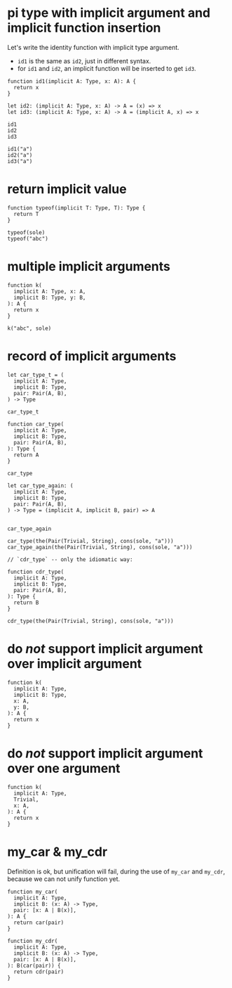 # pi type with implicit argument and implicit function insertion

Let's write the identity function with implicit type argument.

- `id1` is the same as `id2`, just in different syntax.
- for `id1` and `id2`, an implicit function will be inserted to get `id3`.

``` cicada
function id1(implicit A: Type, x: A): A {
  return x
}

let id2: (implicit A: Type, x: A) -> A = (x) => x
let id3: (implicit A: Type, x: A) -> A = (implicit A, x) => x

id1
id2
id3

id1("a")
id2("a")
id3("a")
```

# return implicit value

``` cicada
function typeof(implicit T: Type, T): Type {
  return T
}

typeof(sole)
typeof("abc")
```

# multiple implicit arguments

``` cicada
function k(
  implicit A: Type, x: A,
  implicit B: Type, y: B,
): A {
  return x
}

k("abc", sole)
```

# record of implicit arguments

``` cicada
let car_type_t = (
  implicit A: Type,
  implicit B: Type,
  pair: Pair(A, B),
) -> Type

car_type_t

function car_type(
  implicit A: Type,
  implicit B: Type,
  pair: Pair(A, B),
): Type {
  return A
}

car_type

let car_type_again: (
  implicit A: Type,
  implicit B: Type,
  pair: Pair(A, B),
) -> Type = (implicit A, implicit B, pair) => A


car_type_again

car_type(the(Pair(Trivial, String), cons(sole, "a")))
car_type_again(the(Pair(Trivial, String), cons(sole, "a")))

// `cdr_type` -- only the idiomatic way:

function cdr_type(
  implicit A: Type,
  implicit B: Type,
  pair: Pair(A, B),
): Type {
  return B
}

cdr_type(the(Pair(Trivial, String), cons(sole, "a")))
```

# do *not* support implicit argument over implicit argument

``` cicada counterexample
function k(
  implicit A: Type,
  implicit B: Type,
  x: A,
  y: B,
): A {
  return x
}
```

# do *not* support implicit argument over one argument

``` cicada counterexample
function k(
  implicit A: Type,
  Trivial,
  x: A,
): A {
  return x
}
```

# my_car & my_cdr

Definition is ok, but unification will fail, during the use of `my_car` and `my_cdr`,
because we can not unify function yet.

``` cicada
function my_car(
  implicit A: Type,
  implicit B: (x: A) -> Type,
  pair: [x: A | B(x)],
): A {
  return car(pair)
}

function my_cdr(
  implicit A: Type,
  implicit B: (x: A) -> Type,
  pair: [x: A | B(x)],
): B(car(pair)) {
  return cdr(pair)
}
```
